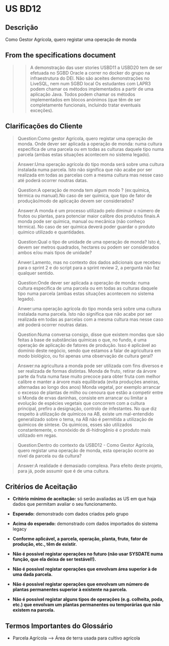 # US BD12 

## Descrição

Como Gestor Agrícola, quero registar uma operação de monda

## From the specifications document

>>A demonstração das user stories USBD11 a USBD20 tem de ser efetuada no SGBD Oracle a correr no docker do grupo na infraestrutura do DEI.
> Não são aceites demonstrações no LiveSQL, nem num SGBD local
> Os estudantes com LAPR3 podem chamar os métodos implementados a partir de uma aplicação Java.
> Todos podem chamar os métodos implementados em blocos anónimos (que têm de ser completamente funcionais, incluindo tratar eventuais exceções).


## Clarificações do Cliente 

>Question:Como gestor Agrícola, quero registar uma operação de monda. Onde dever ser aplicada a operação de monda: numa cultura especifica de uma parcela ou em todas as culturas daquele tipo numa parcela (ambas estas situações acontecem no sistema legado).

>Answer:Uma operação agrícola do tipo monda será sobre uma cultura instalada numa parcela. Isto não significa que não acabe por ser realizada em todas as parcelas com a mesma cultura mas nesse caso até poderá ocorrer noutras datas.

>Question:A operação de monda tem algum modo ? (ex:química, térmica ou manual).No caso de ser química, que tipo de fator de produção/modo de aplicação devem ser considerados?

>Answer:A monda é um processo utilizado pelo diminuir o número de frutos ou plantas, para potenciar maior calibre dos produtos finais.A monda pode ser química, manual ou mecânica (não conheço térmica). No caso de ser química deverá poder guardar o produto químico utilizado e quantidades.
 
>Question:Qual o tipo de unidade de uma operação de monda? Isto é, devem ser metros quadrados, hectares ou podem ser considerados ambos e/ou mais tipos de unidade?

>Anwer:Lamento, mas no contexto dos dados adicionais que recebeu para o sprint 2 e do script para a sprint review 2, a pergunta não faz qualquer sentido.

>Question:Onde dever ser aplicada a operação de monda: numa cultura especifica de uma parcela ou em todas as culturas daquele tipo numa parcela (ambas estas situações acontecem no sistema legado).
 
>Anwer:uma operação agrícola do tipo monda será sobre uma cultura instalada numa parcela. Isto não significa que não acabe por ser realizada em todas as parcelas com a mesma cultura mas nesse caso até poderá ocorrer noutras datas.

>Question:Numa conversa consigo, disse que existem mondas que são feitas à base de substâncias químicas o que, no fundo, é uma operação de aplicação de fatores de produção. Isso é aplicável ao domínio deste negócio, sendo que estamos a falar de agricultura em modo biológico, ou foi apenas uma observação de cultura geral?

> Answer:na agricultura a monda pode ser utilizada com fins diversos e ser realizada de formas distintas.
>Monda de fruto, retirar da árvore parte da fruta numa fase muito precoce para obter fruta com melhor calibre e manter a árvore mais equilibrada (evita produções aneiras, alternadas ao longo dos anos)
>Monda vegetal, por exemplo arrancar o excesso de plantas de milho ou cenoura que estão a competir entre si
>Monda de ervas daninhas, consiste em arrancar ou limitar a evolução de espécies vegetais que concorrem com a cultura principal, prefiro a designação, controlo de infestantes.
>No que diz respeito à utilização de químicos na AB, existe um mal-entendido generalizado sobre o tema, na AB não é permitida a utilização de químicos de síntese. Os quimicos, esses são utilizados constantemente, o monóxido de di-hidrogênio é o produto mais utilizado em regas.

>Question:Dentro do contexto da USBD12 - Como Gestor Agrícola, quero registar uma operação de monda, esta operação ocorre ao nível da parcela ou da cultura?

>Answer:A realidade é demasiado complexa. Para efeito deste projeto, para já, pode assumir que é de uma cultura.


## Critérios de Aceitação

- **Critério mínimo de aceitação:** só serão avaliadas as US em que haja dados que permitam avaliar o seu funcionamento.

- **Esperado:** demonstrado com dados criados pelo grupo

- **Acima do esperado:** demonstrado com dados importados do sistema legacy

- **Conforme aplicável, a parcela, operação, planta, fruto, fator de produção, etc., têm de existir.**
- **Não é possível registar operações no futuro (não usar SYSDATE numa função, que ela deixa de ser testável!).**
- **Não é possível registar operações que envolvam área superior à de uma dada parcela.**
- **Não é possível registar operações que envolvam um número de plantas permanentes superior à existente na parcela.**
- **Não é possível registar alguns tipos de operações (e.g. colheita, poda, etc.) que envolvam um plantas permanentes ou temporárias que não existem na parcela.**

## Termos Importantes do Glossário

- Parcela Agrícola —> Área de terra usada para cultivo agrícola



